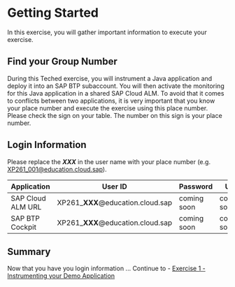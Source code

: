 # Getting Started

In this exercise, you will gather important information to execute your exercise.

## Find your Group Number

During this Teched exercise, you will instrument a Java application and deploy it into an SAP BTP subaccount. You will then activate the monitoring for this Java application in a shared SAP Cloud ALM. 
To avoid that it comes to conflicts between two applications, it is very important that you know your place number and execute the exercise using this place number.
Please check the sign on your table. The number on this sign is your place number. 

## Login Information

Please replace the _**XXX**_ in the user name with your place number (e.g. XP261_001@education.cloud.sap).

| Application | User ID | Password | URL |
|---|---|---|---|
| SAP Cloud ALM URL | XP261_**XXX**@education.cloud.sap | coming soon | coming soon |
| SAP BTP Cockpit | XP261_**XXX**@education.cloud.sap | coming soon | coming soon |

## Summary

Now that you have you login information ... 
Continue to - [Exercise 1 - Instrumenting your Demo Application](../ex1/README.md)

